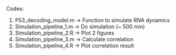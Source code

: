 Codes:
1. P53_decoding_model.m -> Function to simulate RNA dynamics
2. Simulation_pipeline_1.m -> Do simulation (~ 500 min)
3. Simulation_pipeline_2.R -> Plot 2 figures
4. Simulation_pipeline_3.m -> Calculate correlation
5. Simulation_pipeline_4.R -> Plot correlation result
